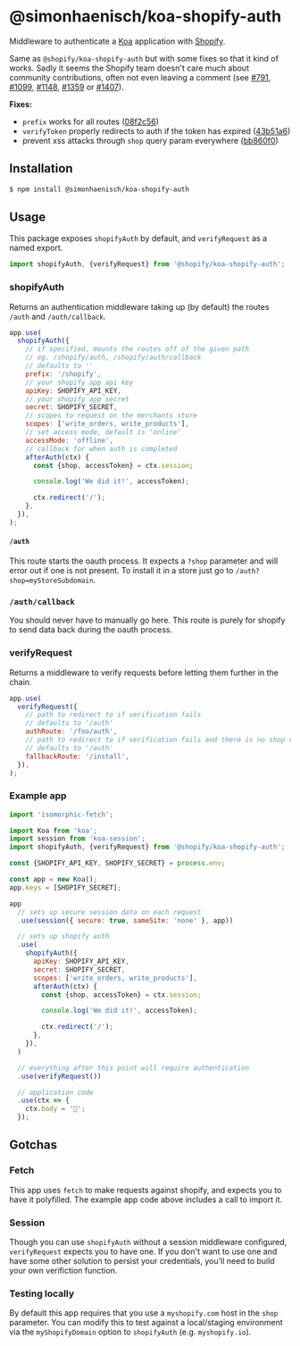# @simonhaenisch/koa-shopify-auth

Middleware to authenticate a [Koa](http://koajs.com/) application with [Shopify](https://www.shopify.ca/).

Same as `@shopify/koa-shopify-auth` but with some fixes so that it kind of works. Sadly it seems the Shopify team doesn't care much about community contributions, often not even leaving a comment (see [#791](https://github.com/Shopify/quilt/issues/791), [#1099](https://github.com/Shopify/quilt/1099), [#1148](https://github.com/Shopify/quilt/1148), [#1359](https://github.com/Shopify/quilt/1359) or [#1407](https://github.com/Shopify/quilt/1407)).

**Fixes:**

* `prefix` works for all routes ([08f2c56](https://github.com/simonhaenisch/koa-shopify-auth/commit/08f2c56241bc50d2b7e807359e29138d1488c3da))
* `verifyToken` properly redirects to auth if the token has expired ([43b51a6](https://github.com/simonhaenisch/koa-shopify-auth/commit/43b51a6f1497b06aa5859e858e3574db3d0ccb90))
* prevent xss attacks through `shop` query param everywhere ([bb860f0](https://github.com/simonhaenisch/koa-shopify-auth/commit/bb860f0553fdd8db848683def31cfbe3018a6395))

## Installation

```bash
$ npm install @simonhaenisch/koa-shopify-auth
```

## Usage

This package exposes `shopifyAuth` by default, and `verifyRequest` as a named export.

```js
import shopifyAuth, {verifyRequest} from '@shopify/koa-shopify-auth';
```

### shopifyAuth

Returns an authentication middleware taking up (by default) the routes `/auth` and `/auth/callback`.

```js
app.use(
  shopifyAuth({
    // if specified, mounts the routes off of the given path
    // eg. /shopify/auth, /shopify/auth/callback
    // defaults to ''
    prefix: '/shopify',
    // your shopify app api key
    apiKey: SHOPIFY_API_KEY,
    // your shopify app secret
    secret: SHOPIFY_SECRET,
    // scopes to request on the merchants store
    scopes: ['write_orders, write_products'],
    // set access mode, default is 'online'
    accessMode: 'offline',
    // callback for when auth is completed
    afterAuth(ctx) {
      const {shop, accessToken} = ctx.session;

      console.log('We did it!', accessToken);

      ctx.redirect('/');
    },
  }),
);
```

#### `/auth`

This route starts the oauth process. It expects a `?shop` parameter and will error out if one is not present. To install it in a store just go to `/auth?shop=myStoreSubdomain`.

### `/auth/callback`

You should never have to manually go here. This route is purely for shopify to send data back during the oauth process.

### verifyRequest

Returns a middleware to verify requests before letting them further in the chain.

```javascript
app.use(
  verifyRequest({
    // path to redirect to if verification fails
    // defaults to '/auth'
    authRoute: '/foo/auth',
    // path to redirect to if verification fails and there is no shop on the query
    // defaults to '/auth'
    fallbackRoute: '/install',
  }),
);
```

### Example app

```javascript
import 'isomorphic-fetch';

import Koa from 'koa';
import session from 'koa-session';
import shopifyAuth, {verifyRequest} from '@shopify/koa-shopify-auth';

const {SHOPIFY_API_KEY, SHOPIFY_SECRET} = process.env;

const app = new Koa();
app.keys = [SHOPIFY_SECRET];

app
  // sets up secure session data on each request
  .use(session({ secure: true, sameSite: 'none' }, app))

  // sets up shopify auth
  .use(
    shopifyAuth({
      apiKey: SHOPIFY_API_KEY,
      secret: SHOPIFY_SECRET,
      scopes: ['write_orders, write_products'],
      afterAuth(ctx) {
        const {shop, accessToken} = ctx.session;

        console.log('We did it!', accessToken);

        ctx.redirect('/');
      },
    }),
  )

  // everything after this point will require authentication
  .use(verifyRequest())

  // application code
  .use(ctx => {
    ctx.body = '🎉';
  });
```

## Gotchas

### Fetch

This app uses `fetch` to make requests against shopify, and expects you to have it polyfilled. The example app code above includes a call to import it.

### Session

Though you can use `shopifyAuth` without a session middleware configured, `verifyRequest` expects you to have one. If you don't want to use one and have some other solution to persist your credentials, you'll need to build your own verifiction function.

### Testing locally

By default this app requires that you use a `myshopify.com` host in the `shop` parameter. You can modify this to test against a local/staging environment via the `myShopifyDomain` option to `shopifyAuth` (e.g. `myshopify.io`).
